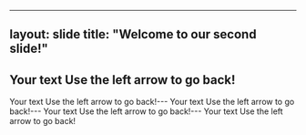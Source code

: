 
---
layout: slide
title: "Welcome to our second slide!"
---
Your text
Use the left arrow to go back!
---
Your text
Use the left arrow to go back!---
Your text
Use the left arrow to go back!---
Your text
Use the left arrow to go back!---
Your text
Use the left arrow to go back!
